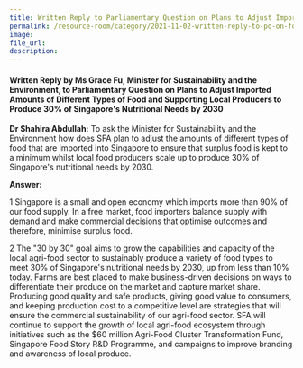 ```yaml
---  
title: Written Reply to Parliamentary Question on Plans to Adjust Imported Amounts of Different Types of Food and Supporting Local Producers to Produce 30% of Singapore's Nutritional Needs by 2030 by Ms Grace Fu, Minister for Sustainability and the Environment  
permalink: /resource-room/category/2021-11-02-written-reply-to-pq-on-food-imports-and-30by30/  
image:  
file_url:  
description:  
---  
```

 
#### Written Reply by Ms Grace Fu, Minister for Sustainability and the Environment, to Parliamentary Question on Plans to Adjust Imported Amounts of Different Types of Food and Supporting Local Producers to Produce 30% of Singapore's Nutritional Needs by 2030    
 
**Dr Shahira Abdullah:** To ask the Minister for Sustainability and the Environment how does SFA plan to adjust the amounts of different types of food that are imported into Singapore to ensure that surplus food is kept to a minimum whilst local food producers scale up to produce 30% of Singapore&#39;s nutritional needs by 2030.

**Answer:**

1 Singapore is a small and open economy which imports more than 90% of our food supply. In a free market, food importers balance supply with demand and make commercial decisions that optimise outcomes and therefore, minimise surplus food.

2 The &quot;30 by 30&quot; goal aims to grow the capabilities and capacity of the local agri-food sector to sustainably produce a variety of food types to meet 30% of Singapore&#39;s nutritional needs by 2030, up from less than 10% today. Farms are best placed to make business-driven decisions on ways to differentiate their produce on the market and capture market share. Producing good quality and safe products, giving good value to consumers, and keeping production cost to a competitive level are strategies that will ensure the commercial sustainability of our agri-food sector. SFA will continue to support the growth of local agri-food ecosystem through initiatives such as the $60 million Agri-Food Cluster Transformation Fund, Singapore Food Story R&amp;D Programme, and campaigns to improve branding and awareness of local produce.
